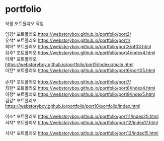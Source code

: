 # portfolio
학생 포트폴리오 작업

임경* 포트폴리오 https://webstoryboy.github.io/portfolio/port2/ <br>
유석* 포트폴리오 https://webstoryboy.github.io/portfolio/port1/ <br>
최하* 포트폴리오 https://webstoryboy.github.io/portfolio/port3/pf03.html<br>
김주* 포트폴리오 https://webstoryboy.github.io/portfolio/port4/index4.html<br>
이재* 포트폴리오 https://webstoryboy.github.io/portfolio/port5/indexs/main.html<br>
이진* 포트폴리오 https://webstoryboy.github.io/portfolio/port6/port05.html<br>    
손지* 포트폴리오 https://webstoryboy.github.io/portfolio/port7/<br> 
최한* 포트폴리오 https://webstoryboy.github.io/portfolio/port8/index4.html<br> 
이정* 포트폴리오 https://webstoryboy.github.io/portfolio/port9/index5.html<br> 
김강* 포트폴리오 https://webstoryboy.github.io/portfolio/port10/portfolio/index.html<br> 

이소* 포트폴리오 https://webstoryboy.github.io/portfolio/port11/index20.html<br> 
서지* 포트폴리오 https://webstoryboy.github.io/portfolio/port12/index17.html<br> 

서지* 포트폴리오 https://webstoryboy.github.io/portfolio/port13/index15.html<br>


